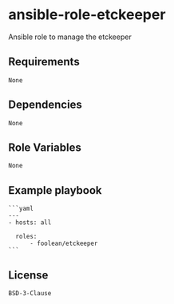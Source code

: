 # ansible-role-etckeeper

Ansible role to manage the etckeeper


## Requirements

    None


## Dependencies

    None


## Role Variables

    None


## Example playbook

    ```yaml
    ---
    - hosts: all

      roles:
          - foolean/etckeeper
    ```


## License

    BSD-3-Clause
